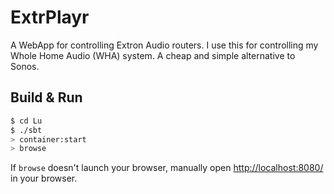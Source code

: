 # ExtrPlayr #
A WebApp for controlling Extron Audio routers. I use this for controlling my Whole Home Audio (WHA) system. A cheap and simple alternative to Sonos.


## Build & Run ##

```sh
$ cd Lu
$ ./sbt
> container:start
> browse
```

If `browse` doesn't launch your browser, manually open [http://localhost:8080/](http://localhost:8080/) in your browser.
